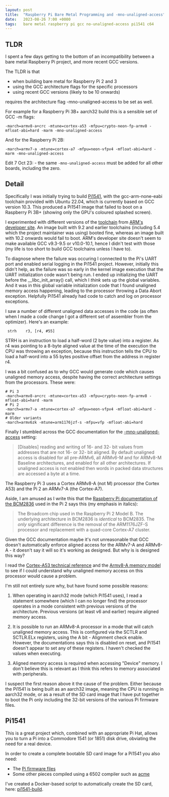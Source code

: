 ```yaml
---
layout: post
title:  "Raspberry Pi Bare Metal Programming and -mno-unaligned-access"
date:   2023-08-26 7:00 +0000
tags:   bare metal raspberry pi gcc no-unaligned-access pi1541 c64
---
```


## TLDR

I spent a few days getting to the bottom of an incompatibility between a bare metal Raspberry Pi project, and more recent GCC versions.

The TLDR is that
* when building bare metal for Raspberry Pi 2 and 3
* using the  GCC architecture flags for the specific processors
* using recent GCC versions (likely to be 10 onwards)

requires the architecture flag -mno-unaligned-access to be set as well.

For example for a Raspberry Pi 3B+ aarch32 build this is a sensible set of GCC -m flags:

```
-march=armv8-a+crc -mtune=cortex-a53 -mfpu=crypto-neon-fp-armv8 -mfloat-abi=hard -marm -mno-unaligned-access
```

And for the Raspberry Pi 2B:

```
-march=armv7-a -mtune=cortex-a7 -mfpu=neon-vfpv4 -mfloat-abi=hard -marm -mno-unaligned-access
```

Edit 7 Oct 23: - the same ```-mno-unaligned-access``` must be added for all other boards, including the zero.

## Detail

Specifically I was initially trying to build [Pi1541](https://github.com/pi1541/Pi1541), with the gcc-arm-none-eabi toolchain provided with Ubuntu 22.04, which is currently based on GCC version 10.3.  This produced a Pi1541 image that failed to boot on a Raspberry Pi 3B+ (showing only the GPU's coloured splashed screen).

I experimented with different versions of the [toolchain](https://developer.arm.com/Tools%20and%20Software/GNU%20Toolchain) from [ARM's developer site](https://developer.arm.com).  An image built with 9.2 and earlier toolchains (including 5.4 which the project maintainer was using) booted fine, whereas an image built with 10.2 onwards would fail to boot.  ARM's developer site doesn't seem to make available GCC v9.3-9.5 or v10.0-10.1, hence I didn't test with those (my life is too short to build GCC toolchains unless I have to).

To diagnose where the failure was occuring I connected to the Pi's UART port and enabled serial logging in the Pi1541 project.  However, initially this didn't help, as the failure was so early in the kernel image execution that the UART initialization code wasn't being run.  I ended up initializing the UART before the __libc_init_array() call, which I _think_ sets up the global variables.  And it was in this global variable initialization code that I found unaligned memory access happening, leading to the processor throwing a Data Abort exception.  Helpfully Pi1541 already had code to catch and log on processor exceptions.

I saw a number of different unaligned data accesses in the code (as often when I made a code change I got a different set of assembler from the optimizer).  Here's an example:

```
 strh    r3, [r4, #55]
```

STRH is an instruction to load a half-word (2 byte value) into a register.  As r4 was pointing to a 8-byte aligned value at the time of the execution the CPU was throwing an exception, because this instruction tells the CPU to load a half-word into a 55 bytes positive offset from the address in register r4.

I was a bit confused as to why GCC would generate code which causes unaligned memory access, despite having the correct architecture settings from the processors.  These were:

```
# Pi 3
-march=armv8-a+crc -mtune=cortex-a53 -mfpu=crypto-neon-fp-armv8 -mfloat-abi=hard -marm
# Pi 2
-march=armv7-a -mtune=cortex-a7 -mfpu=neon-vfpv4 -mfloat-abi=hard -marm
# Older variants
-march=armv6zk -mtune=arm1176jzf-s -mfpu=vfp -mfloat-abi=hard
```

Finally I stumbled across the GCC documentation for the [-mno-unaligned-access](https://gcc.gnu.org/onlinedocs/gcc/ARM-Options.html#index-mno-unaligned-access) setting:

>[Disables] reading and writing of 16- and 32- bit values from addresses that are not 16- or 32- bit aligned. By default unaligned access is disabled for all pre-ARMv6, all ARMv6-M and for ARMv8-M Baseline architectures, and enabled for all other architectures. If unaligned access is not enabled then words in packed data structures are accessed a byte at a time.

The Raspberry Pi 3 uses a Cortex ARMv8-A (not M) processor (the Cortex A53) and the Pi 2 an ARMv7-A (the Cortex-A7).

Aside, I am amused as I write this that the [Raspberry Pi documentation of the BCM2836](https://www.raspberrypi.com/documentation/computers/processors.html) used in the Pi 2 says this (my emphasis in italics):

>The Broadcom chip used in the Raspberry Pi 2 Model B. The underlying architecture in BCM2836 is _identical_ to BCM2835. The _only_ significant difference is the removal of the ARM1176JZF-S processor and replacement with a quad-core Cortex-A7 cluster.

Given the GCC documentation maybe it's not unreasonable that GCC doesn't automatically enforce aligned access for the ARMv7-A and ARMv8-A - it doesn't say it will so it's working as designed.  But why is is designed this way?

I read the [Cortex-A53 technical reference](https://developer.arm.com/documentation/ddi0500/latest/) and the [Armv8-A memory model](https://developer.arm.com/-/media/Arm%20Developer%20Community/PDF/Learn%20the%20Architecture/Armv8-A%20memory%20model%20guide.pdf?revision=58b1dd0a-3800-4218-b21a-f95a0332034c) to see if I could understand why unaligned memory access on this processor would cause a problem.

I'm still not entirely sure why, but have found some possible reasons:

1. When operating in aarch32 mode (which Pi1541 uses), I read a statement somewhere (which I can no longer find) the processor operates in a mode consistent with previous versions of the architecture.  Previous versions (at least v6 and earlier) require aligned memory access.

2. It is possible to run an ARMv8-A processor in a mode that will catch unaligned memory access.  This is configured via the SCTLR and SCTLR.ELx registers, using the A bit - Alignment check enable.  However, the documentations says this is disabled on reset, and Pi1541 doesn't appear to set any of these registers.  I haven't checked the values when executing.

3. Aligned memory access is required when accessing "Device" memory.  I don't believe this is relevant as I think this refers to memory associated with peripherals.

I suspect the first reason above it the cause of the problem.  Either because the Pi1541 is being built as an aarch32 image, meaning the CPU is running in aarch32 mode, or as a result of the SD card image that I have put together to boot the Pi only including the 32-bit versions of the various Pi firmware files.

## Pi1541

This is a great project which, combined with an appropriate Pi Hat, allows you to turn a Pi into a Commodore 1541 (or 1851) disk drive, obviating the need for a real device.

In order to create a complete bootable SD card image for a Pi1541 you also need:

* The [Pi firmware files](https://github.com/raspberrypi/firmware)
* Some other pieces compiled using a 6502 compiler such as [acme](https://github.com/meonwax/acme)

I've created a Docker-based script to automatically create the SD card, here: [pi1541-build](https://github.com/piersfinlayson/pi1541-build).